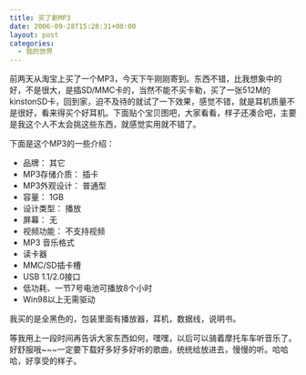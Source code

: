 ```yaml
---
title: 买了新MP3
date: 2006-09-28T15:28:31+00:00
layout: post
categories:
  - 我的世界
---
```

前两天从淘宝上买了一个MP3，今天下午刚刚寄到。东西不错，比我想象中的好，不是很大，是插SD/MMC卡的，当然不能不买卡勒，买了一张512M的kinstonSD卡，回到家，迫不及待的就试了一下效果，感觉不错，就是耳机质量不是很好，看来得买个好耳机。下面贴个宝贝图吧，大家看看，样子还凑合吧，主要是我这个人不太会挑这些东西，就感觉实用就不错了。

下面是这个MP3的一些介绍：

- 品牌： 其它
- MP3存储介质： 插卡
- MP3外观设计： 普通型
- 容量： 1GB
- 设计类型： 播放
- 屏幕： 无
- 视频功能： 不支持视频
- MP3 音乐格式
- 读卡器
- MMC/SD插卡槽
- USB 1.1/2.0接口
- 低功耗、一节7号电池可播放8个小时
- Win98以上无需驱动

我买的是全黑色的，包装里面有播放器，耳机，数据线，说明书。

等我用上一段时间再告诉大家东西如何，嘿嘿，以后可以骑着摩托车车听音乐了。好舒服哦~~~一定要下载好多好多好听的歌曲，统统给放进去，慢慢的听。哈哈哈，好享受的样子。